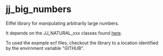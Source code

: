 # jj\_big_numbers
Eiffel library for manipulating arbitrarily large numbers.

It depends on the JJ\_NATURAL\_xxx classes found [here](http://github.com/boxer41a/jj_naturals).

To used the example ecf files, checkout the library to a location identified by the envirnment variable "GITHUB".
